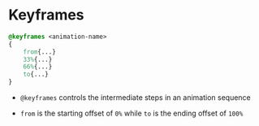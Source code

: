 # Keyframes

```CSS
@keyframes <animation-name>
{
    from{...}
    33%{...}
    66%{...}
    to{...}
}
```

- `@keyframes` controls the intermediate steps in an animation sequence

- `from` is the starting offset of `0%` while `to` is the ending offset of `100%`
